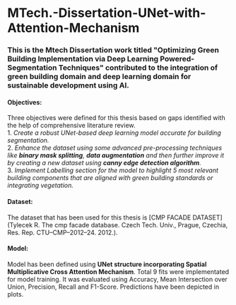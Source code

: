 # MTech.-Dissertation-UNet-with-Attention-Mechanism

### This is the Mtech Dissertation work titled "Optimizing Green Building Implementation via Deep Learning Powered-Segmentation Techniques" contributed to the integration of green building domain and deep learning domain for sustainable development using AI.

#### Objectives:
Three objectives were defined for this thesis based on gaps identified with the help of comprehensive literature review.\
        1. *Create a robust UNet-based deep learning model accurate for building segmentation.*\
        2. *Enhance the dataset using some advanced pre-processing techniques like **binary mask splitting**, **data augmentation** and then further improve it by creating a new dataset using **canny edge detection algorithm**.*\
        3. *Implement Labelling section for the model to highlight 5 most relevant building components that are aligned with green building standards or integrating vegetation.*
#### Dataset:
The dataset that has been used for this thesis is [CMP FACADE DATASET](Tylecek R. The cmp facade database. Czech Tech. Univ., Prague, Czechia, Res. Rep. CTU–CMP–2012–24. 2012.).
#### Model:
Model has been defined using **UNet structure incorporating Spatial Multiplicative Cross Attention Mechanism**. Total 9 fits were implementated for model training. It was evaluated using Accuracy, Mean Intersection over Union, Precision, Recall and F1-Score. Predictions have been depicted in plots.
